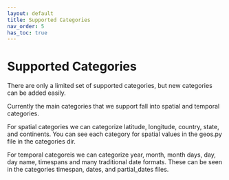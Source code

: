 ```yaml
---
layout: default
title: Supported Categories
nav_order: 5
has_toc: true
---
```

# Supported Categories

There are only a limited set of supported categories, but new categories can be added easily. 

Currently the main categories that we support fall into spatial and temporal categories. 

For spatial categories we can categorize latitude, longitude, country, state, and continents. You can see each category for spatial values in the geos.py file in the categories dir.

For temporal categoreis we can categorize year, month, month days, day, day name, timespans and many traditional date formats. These can be seen in the categories timespan, dates, and partial_dates files.

